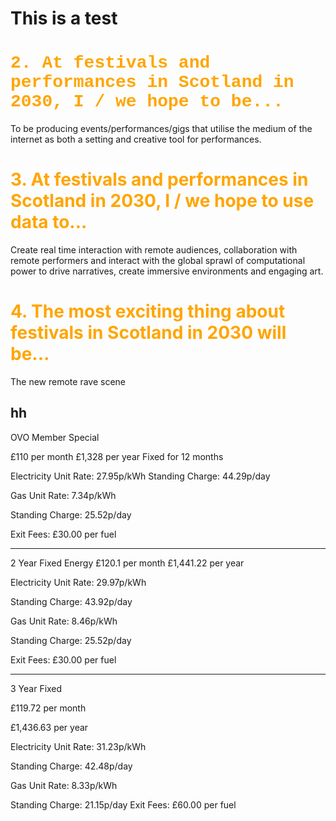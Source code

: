 # This is a test

# <span class="colour" style="color:orange"><span class="font" style="font-family:&quot;Courier New&quot;">2\. At festivals and performances in Scotland in 2030\, I / we hope to be\.\.\.</span></span>

To be producing events/performances/gigs that utilise the medium of the internet as both a setting and creative tool for performances.

# <span class="colour" style="color:orange">3\. At festivals and performances in Scotland in 2030\, I / we hope to use data to\.\.\.</span>

Create real time interaction with remote audiences, collaboration with remote performers and interact with the global sprawl of computational power to drive narratives, create immersive environments and engaging art.

# <span class="colour" style="color:orange">4\. The most exciting thing about festivals in Scotland in 2030 will be\.\.\.</span>

The new remote rave scene

## hh

OVO Member Special

£110 per month
£1,328 per year
Fixed for 12 months

Electricity
Unit Rate: 27.95p/kWh
Standing Charge: 44.29p/day

Gas
Unit Rate: 7.34p/kWh

Standing Charge: 25.52p/day

Exit Fees: £30.00 per fuel

- - -

2 Year Fixed Energy
£120.1 per month
£1,441.22 per year

Electricity
Unit Rate: 29.97p/kWh

Standing Charge: 43.92p/day

Gas
Unit Rate: 8.46p/kWh

Standing Charge: 25.52p/day

Exit Fees: £30.00 per fuel

- - -

3 Year Fixed

£119.72 per month

£1,436.63 per year

Electricity
Unit Rate: 31.23p/kWh

Standing Charge: 42.48p/day

Gas
Unit Rate: 8.33p/kWh

Standing Charge: 21.15p/day
Exit Fees: £60.00 per fuel